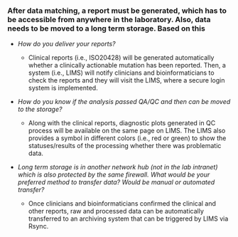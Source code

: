 ### After data matching, a report must be generated, which has to be accessible from anywhere in the laboratory. Also, data needs to be moved to a long term storage. Based on this
 * _How do you deliver your reports?_
   * Clinical reports (i.e., ISO20428) will be generated automatically whether a clinically actionable mutation has been reported. Then, a system (i.e., LIMS) will notify clinicians and bioinformaticians to check the reports and they will visit the LIMS, where a secure login system is implemented.

 * _How do you know if the analysis passed QA/QC and then can be moved to the storage?_
   * Along with the clinical reports, diagnostic plots generated in QC process will be available on the same page on LIMS. The LIMS also provides a symbol in different colors (i.e., red or green) to show the statuses/results of the processing whether there was problematic data.

 * _Long term storage is in another network hub (not in the lab intranet) which is also protected by the same firewall. What would be your preferred method to transfer data? Would be manual or automated transfer?_
   * Once clinicians and bioinformaticians confirmed the clinical and other reports, raw and processed data can be automatically transferred to an archiving system that can be triggered by LIMS via Rsync. 
